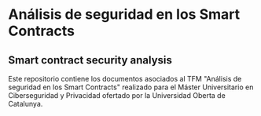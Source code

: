 # Análisis de seguridad en los Smart Contracts
## Smart contract security analysis

Este repositorio contiene los documentos asociados al TFM "Análisis de seguridad en los Smart Contracts" realizado para el Máster Universitario en Ciberseguridad y Privacidad ofertado por la Universidad Oberta de Catalunya.